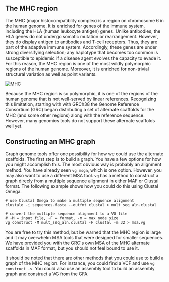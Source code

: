 ## The MHC region

The MHC (major histocompatiblity complex) is a region on chromosome 6 in the human genome. It is enriched for  genes of the immune system, including the HLA (human leukocyte antigen) genes. Unlike antibodies, the HLA genes do not undergo somatic mutation or rearrangement. However, they do display antigen to antibodies and T-cell receptors. Thus, they are part of the adaptive immune system. Accordingly, these genes are under strong diversifying selection; any haplotype that becomes too common is susceptible to epidemic if a disease agent evolves the capacity to evade it. For this reason, the MHC region is one of the most wildly polymorphic regions of the human genome. Moreover, it is enriched for non-trivial structural variation as well as point variants.

![MHC](http://www.sciscogenetics.com/wp-content/uploads/2013/05/MHC.png)

Because the MHC region is so polymorphic, it is one of the regions of the human genome that is not well-served by linear references. Recognizing this limitation, starting with with GRCh38 the Genome Reference Consortium (GRC) began distributing a set of alternate scaffolds for the MHC (and some other regions) along with the reference sequence. However, many genomics tools do not support these alternate scaffolds well yet. 

## Constructing an MHC graph

Graph genome tools offer one possibility for how we could use the alternate scaffolds. The first step is to build a graph. You have a few options for how you might accomplish this. The most obvious way is probably an alignment method. You have already seen `vg msga`, which is one option. However, you may also want to use a different MSA tool. `vg` has a method to construct a graph direcly from a multiple sequence alignment in either MAF or Clustal format. The following example shows how you could do this using Clustal Omega.

    # use Clustal Omega to make a multiple sequence alignment
    clustalo -i sequences.fasta --outfmt clustal > mult_seq_aln.clustal
    
    # convert the multiple sequence alignment to a VG file
    # -M = input file, -F = format, -m = max node size
    vg construct -M mult_seq_aln.clustal -F clustal -m 32 > msa.vg

You are free to try this method, but be warned that the MHC region is large and it may overwhelm MSA tools that were designed for smaller sequences. We have provided you with the GRC's own MSA of the MHC alternate scaffolds in MAF format, but you should not feel bound to use it.

It should be noted that there are other methods that you could use to build a graph of the MHC region. For instance, you could find a VCF and use `vg construct -v`. You could also use an assembly tool to build an assembly graph and construct a VG from the GFA.

